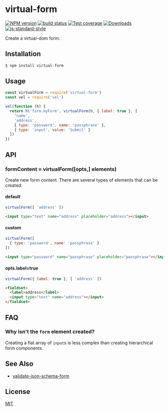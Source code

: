 # virtual-form
[![NPM version][npm-image]][npm-url]
[![build status][travis-image]][travis-url]
[![Test coverage][codecov-image]][codecov-url]
[![Downloads][downloads-image]][downloads-url]
[![js-standard-style][standard-image]][standard-url]

Create a virtual-dom form.

## Installation
```sh
$ npm install virtual-form
```

## Usage
```js
const virtualForm = require('virtual-form')
const vel = require('vel')

vel(function (h) {
  return h('form.myForm', virtualForm(h, { label: true }, [
    'name',
    'address',
    { type: 'password', name: 'passphrase' },
    { type: 'input', value: 'Submit' }
  ])
})
```

## API
### formContent = virtualForm([opts,] elements)
Create new form content. There are several types of elements that can be
created:

#### default
```js
virtualForm([ 'address' ])
```
```html
<input type="text" name="address" placeholder="address"></input>
```

#### custom
```js
virtualForm([
  { type: 'password', name: 'passphrase' }
])
```
```html
<input type="password" name="passphrase" placeholder="passphrase"></input>
```

#### opts.label=true
```js
virtualForm({ label: true }, [ 'address' ])
```
```html
<fieldset>
  <label>address</label>
  <input type="text" name="address"></input>
</fieldset>
```

## FAQ
### Why isn't the `form` element created?
Creating a flat array of `input`s is less complex than creating hierarchical
form components.

## See Also
- [validate-json-schema-form](https://github.com/yoshuawuyts/validate-json-schema-form)

## License
[MIT](https://tldrlegal.com/license/mit-license)

[npm-image]: https://img.shields.io/npm/v/virtual-form.svg?style=flat-square
[npm-url]: https://npmjs.org/package/virtual-form
[travis-image]: https://img.shields.io/travis/yoshuawuyts/virtual-form/master.svg?style=flat-square
[travis-url]: https://travis-ci.org/yoshuawuyts/virtual-form
[codecov-image]: https://img.shields.io/codecov/c/github/yoshuawuyts/virtual-form/master.svg?style=flat-square
[codecov-url]: https://codecov.io/github/yoshuawuyts/virtual-form
[downloads-image]: http://img.shields.io/npm/dm/virtual-form.svg?style=flat-square
[downloads-url]: https://npmjs.org/package/virtual-form
[standard-image]: https://img.shields.io/badge/code%20style-standard-brightgreen.svg?style=flat-square
[standard-url]: https://github.com/feross/standard
